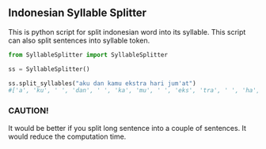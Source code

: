 ## Indonesian Syllable Splitter

This is python script for split indonesian word into its syllable.
This script can also split sentences into syllable token.

```python
from SyllableSplitter import SyllableSplitter

ss = SyllableSplitter()

ss.split_syllables("aku dan kamu ekstra hari jum'at")
#['a', 'ku', ' ', 'dan', ' ', 'ka', 'mu', ' ', 'eks', 'tra', ' ', 'ha', 'ri', 'jum', "'", 'at']
```

### CAUTION!

It would be better if you split long sentence into a couple of sentences.
It would reduce the computation time.